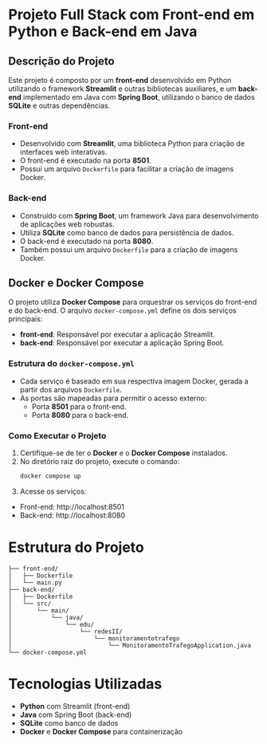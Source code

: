 # Projeto Full Stack com Front-end em Python e Back-end em Java

## Descrição do Projeto

Este projeto é composto por um **front-end** desenvolvido em Python utilizando o framework **Streamlit** e outras bibliotecas auxiliares, e um **back-end** implementado em Java com **Spring Boot**, utilizando o banco de dados **SQLite** e outras dependências.

### Front-end
- Desenvolvido com **Streamlit**, uma biblioteca Python para criação de interfaces web interativas.
- O front-end é executado na porta **8501**.
- Possui um arquivo `Dockerfile` para facilitar a criação de imagens Docker.

### Back-end
- Construído com **Spring Boot**, um framework Java para desenvolvimento de aplicações web robustas.
- Utiliza **SQLite** como banco de dados para persistência de dados.
- O back-end é executado na porta **8080**.
- Também possui um arquivo `Dockerfile` para a criação de imagens Docker.

## Docker e Docker Compose

O projeto utiliza **Docker Compose** para orquestrar os serviços do front-end e do back-end. O arquivo `docker-compose.yml` define os dois serviços principais:

- **front-end**: Responsável por executar a aplicação Streamlit.
- **back-end**: Responsável por executar a aplicação Spring Boot.

### Estrutura do `docker-compose.yml`

- Cada serviço é baseado em sua respectiva imagem Docker, gerada a partir dos arquivos `Dockerfile`.
- As portas são mapeadas para permitir o acesso externo:
  - Porta **8501** para o front-end.
  - Porta **8080** para o back-end.

### Como Executar o Projeto

1. Certifique-se de ter o **Docker** e o **Docker Compose** instalados.
2. No diretório raiz do projeto, execute o comando:
   ```bash
   docker compose up
3. Acesse os serviços:
- Front-end: http://localhost:8501
- Back-end: http://localhost:8080
# Estrutura do Projeto

    ├── front-end/
    │   ├── Dockerfile
    │   └── main.py
    ├── back-end/
    │   ├── Dockerfile
    │   └── src/
    │       └── main/
    │           └── java/
    │               └── edu/
    │                   └── redesII/
    │                       └── monitoramentotrafego
    │                           └── MonitoramentoTrafegoApplication.java
    └── docker-compose.yml

# Tecnologias Utilizadas
- **Python** com Streamlit (front-end)
- **Java** com Spring Boot (back-end)
- **SQLite** como banco de dados
- **Docker** e **Docker Compose** para containerização